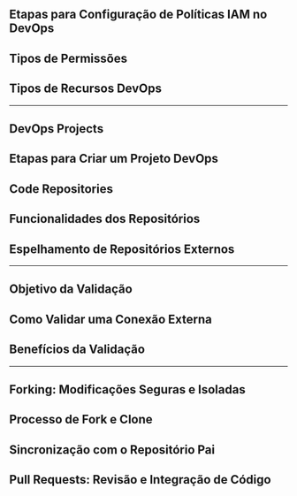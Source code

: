 ## Etapas para Configuração de Políticas IAM no DevOps
## Tipos de Permissões
## Tipos de Recursos DevOps

---

## DevOps Projects
## Etapas para Criar um Projeto DevOps
## Code Repositories
## Funcionalidades dos Repositórios
## Espelhamento de Repositórios Externos

---

## Objetivo da Validação
## Como Validar uma Conexão Externa
## Benefícios da Validação

--- 

## Forking: Modificações Seguras e Isoladas
## Processo de Fork e Clone
## Sincronização com o Repositório Pai
## Pull Requests: Revisão e Integração de Código
